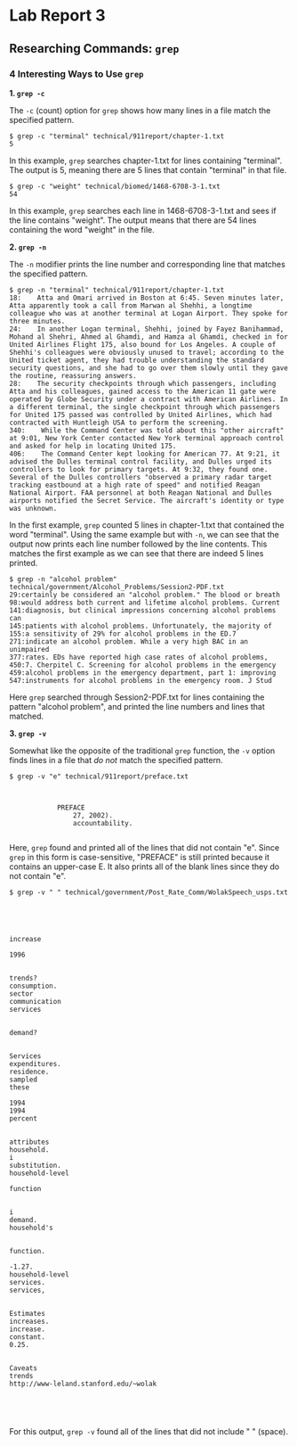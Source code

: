 # Lab Report 3
## Researching Commands: `grep`
### 4 Interesting Ways to Use `grep`
**1. `grep -c`**

The `-c` (count) option for `grep` shows how many lines in a file match the specified pattern.
```
$ grep -c "terminal" technical/911report/chapter-1.txt
5
```
In this example, `grep` searches chapter-1.txt for lines containing "terminal". The output is 5, meaning there are 5 lines that contain "terminal" in that file.
```
$ grep -c "weight" technical/biomed/1468-6708-3-1.txt
54
```
In this example, `grep` searches each line in 1468-6708-3-1.txt and sees if the line contains "weight". The output means that there are 54 lines containing the word "weight" in the file.

**2. `grep -n`**

The `-n` modifier prints the line number and corresponding line that matches the specified pattern.
```
$ grep -n "terminal" technical/911report/chapter-1.txt
18:    Atta and Omari arrived in Boston at 6:45. Seven minutes later, Atta apparently took a call from Marwan al Shehhi, a longtime colleague who was at another terminal at Logan Airport. They spoke for three minutes.
24:    In another Logan terminal, Shehhi, joined by Fayez Banihammad, Mohand al Shehri, Ahmed al Ghamdi, and Hamza al Ghamdi, checked in for United Airlines Flight 175, also bound for Los Angeles. A couple of Shehhi's colleagues were obviously unused to travel; according to the United ticket agent, they had trouble understanding the standard security questions, and she had to go over them slowly until they gave the routine, reassuring answers.
28:    The security checkpoints through which passengers, including Atta and his colleagues, gained access to the American 11 gate were operated by Globe Security under a contract with American Airlines. In a different terminal, the single checkpoint through which passengers for United 175 passed was controlled by United Airlines, which had contracted with Huntleigh USA to perform the screening.
340:    While the Command Center was told about this "other aircraft" at 9:01, New York Center contacted New York terminal approach control and asked for help in locating United 175.
406:    The Command Center kept looking for American 77. At 9:21, it advised the Dulles terminal control facility, and Dulles urged its controllers to look for primary targets. At 9:32, they found one. Several of the Dulles controllers "observed a primary radar target tracking eastbound at a high rate of speed" and notified Reagan National Airport. FAA personnel at both Reagan National and Dulles airports notified the Secret Service. The aircraft's identity or type was unknown.
```
In the first example, `grep` counted 5 lines in chapter-1.txt that contained the word "terminal". Using the same example but with `-n`, we can see that the output now prints each line number followed by the line contents. This matches the first example as we can see that there are indeed 5 lines printed.
```
$ grep -n "alcohol problem" technical/government/Alcohol_Problems/Session2-PDF.txt
29:certainly be considered an "alcohol problem." The blood or breath
98:would address both current and lifetime alcohol problems. Current
141:diagnosis, but clinical impressions concerning alcohol problems can
145:patients with alcohol problems. Unfortunately, the majority of
155:a sensitivity of 29% for alcohol problems in the ED.7
271:indicate an alcohol problem. While a very high BAC in an unimpaired
377:rates. EDs have reported high case rates of alcohol problems,
450:7. Cherpitel C. Screening for alcohol problems in the emergency
459:alcohol problems in the emergency department, part 1: improving
547:instruments for alcohol problems in the emergency room. J Stud
```
Here `grep` searched through Session2-PDF.txt for lines containing the pattern "alcohol problem", and printed the line numbers and lines that matched.

**3. `grep -v`**

Somewhat like the opposite of the traditional `grep` function, the `-v` option finds lines in a file that *do not* match the specified pattern.
```
$ grep -v "e" technical/911report/preface.txt



            PREFACE
                27, 2002).
                accountability.


```
Here, `grep` found and printed all of the lines that did not contain "e". Since `grep` in this form is case-sensitive, "PREFACE" is still printed because it contains an upper-case E. It also prints all of the blank lines since they do not contain "e".
```
$ grep -v " " technical/government/Post_Rate_Comm/WolakSpeech_usps.txt





increase

1996


trends?
consumption.
sector
communication
services


demand?


Services
expenditures.
residence.
sampled
these

1994
1994
percent


attributes
household.
i
substitution.
household-level

function


i
demand.
household's


function.

-1.27.
household-level
services.
services,


Estimates
increases.
increase.
constant.
0.25.


Caveats
trends
http://www-leland.stanford.edu/~wolak





```
For this output, `grep -v` found all of the lines that did not include " " (space).
